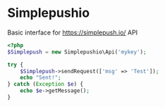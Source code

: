 # Simplepushio

Basic interface for https://simplepush.io/ API

```php
<?php
$Simplepush = new Simplepushio\Api('mykey');

try {
    $Simplepush->sendRequest(['msg' => 'Test']);
    echo "Sent!";
} catch (Exception $e) {
    echo $e->getMessage();
}
```
